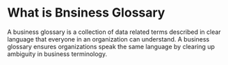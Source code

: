 # What is Bnsiness Glossary

A business glossary is a collection of data related terms described in clear language that everyone in an organization can understand. A business glossary ensures organizations speak the same language by clearing up ambiguity in business terminology.

